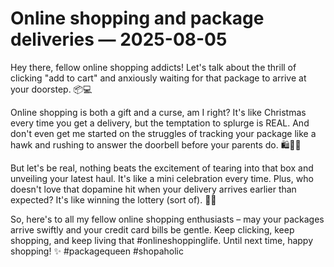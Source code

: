 # Online shopping and package deliveries — 2025-08-05

Hey there, fellow online shopping addicts! Let's talk about the thrill of clicking "add to cart" and anxiously waiting for that package to arrive at your doorstep. 📦💻

Online shopping is both a gift and a curse, am I right? It's like Christmas every time you get a delivery, but the temptation to splurge is REAL. And don't even get me started on the struggles of tracking your package like a hawk and rushing to answer the doorbell before your parents do. 🛍️🏃‍♀️

But let's be real, nothing beats the excitement of tearing into that box and unveiling your latest haul. It's like a mini celebration every time. Plus, who doesn't love that dopamine hit when your delivery arrives earlier than expected? It's like winning the lottery (sort of). 💸🎉

So, here's to all my fellow online shopping enthusiasts – may your packages arrive swiftly and your credit card bills be gentle. Keep clicking, keep shopping, and keep living that #onlineshoppinglife. Until next time, happy shopping! ✨ #packagequeen #shopaholic